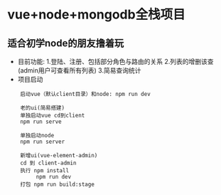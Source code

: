 # vue+node+mongodb全栈项目
## 适合初学node的朋友撸着玩
+ 目前功能: 1.登陆、注册、包括部分角色与路由的关系
          2.列表的增删该查(admin用户可查看所有列表)
          3.简易查询统计
+ 项目启动
~~~
    启动vue（默认client目录）和node: npm run dev
~~~
~~~
    老的ui(简易搭建)
    单独启动vue cd到client
    npm run serve
~~~
~~~
    单独启动node
    npm run server
~~~
~~~
    新增ui(vue-element-admin)
    cd 到 client-admin
    执行 npm install
         npm run dev
    打包 npm run build:stage
~~~

